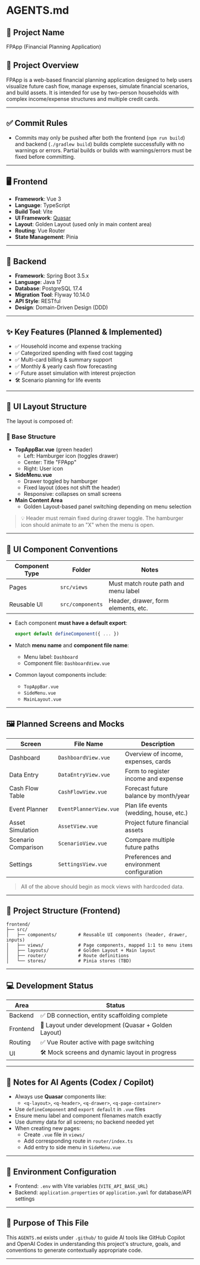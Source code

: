 
# AGENTS.md

## 📘 Project Name
FPApp (Financial Planning Application)

## 📌 Project Overview
FPApp is a web-based financial planning application designed to help users visualize future cash flow, manage expenses, simulate financial scenarios, and build assets. It is intended for use by two-person households with complex income/expense structures and multiple credit cards.

---
## ✅ Commit Rules
- Commits may only be pushed after both the frontend (`npm run build`) and backend (`./gradlew build`) builds complete successfully with no warnings or errors. Partial builds or builds with warnings/errors must be fixed before committing.

---

## 🖥️ Frontend
- **Framework**: Vue 3
- **Language**: TypeScript
- **Build Tool**: Vite
- **UI Framework**: [Quasar](https://quasar.dev/)
- **Layout**: Golden Layout (used only in main content area)
- **Routing**: Vue Router
- **State Management**: Pinia

---

## 🧪 Backend
- **Framework**: Spring Boot 3.5.x
- **Language**: Java 17
- **Database**: PostgreSQL 17.4
- **Migration Tool**: Flyway 10.14.0
- **API Style**: RESTful
- **Design**: Domain-Driven Design (DDD)

---

## ✨ Key Features (Planned & Implemented)
- ✅ Household income and expense tracking
- ✅ Categorized spending with fixed cost tagging
- ✅ Multi-card billing & summary support
- ✅ Monthly & yearly cash flow forecasting
- ✅ Future asset simulation with interest projection
- 🛠️ Scenario planning for life events

---

## 🧩 UI Layout Structure

The layout is composed of:

### 📐 Base Structure
- **TopAppBar.vue** (green header)
  - Left: Hamburger icon (toggles drawer)
  - Center: Title "FPApp"
  - Right: User icon
- **SideMenu.vue**
  - Drawer toggled by hamburger
  - Fixed layout (does not shift the header)
  - Responsive: collapses on small screens
- **Main Content Area**
  - Golden Layout-based panel switching depending on menu selection

> 💡 Header must remain fixed during drawer toggle. The hamburger icon should animate to an "X" when the menu is open.

---

## 🧱 UI Component Conventions

| Component Type | Folder | Notes |
|----------------|--------|-------|
| Pages | `src/views` | Must match route path and menu label |
| Reusable UI | `src/components` | Header, drawer, form elements, etc. |

- Each component **must have a default export**:
  ```ts
  export default defineComponent({ ... })
  ```

- Match **menu name** and **component file name**:
  - Menu label: `Dashboard`
  - Component file: `DashboardView.vue`

- Common layout components include:
  - `TopAppBar.vue`
  - `SideMenu.vue`
  - `MainLayout.vue`

---

## 🖼️ Planned Screens and Mocks

| Screen             | File Name             | Description                                 |
|--------------------|------------------------|---------------------------------------------|
| Dashboard          | `DashboardView.vue`    | Overview of income, expenses, cards         |
| Data Entry         | `DataEntryView.vue`    | Form to register income and expense         |
| Cash Flow Table    | `CashFlowView.vue`     | Forecast future balance by month/year       |
| Event Planner      | `EventPlannerView.vue` | Plan life events (wedding, house, etc.)     |
| Asset Simulation   | `AssetView.vue`        | Project future financial assets             |
| Scenario Comparison| `ScenarioView.vue`     | Compare multiple future paths               |
| Settings           | `SettingsView.vue`     | Preferences and environment configuration   |

> All of the above should begin as mock views with hardcoded data.

---

## 📂 Project Structure (Frontend)

```
frontend/
├── src/
│   ├── components/        # Reusable UI components (header, drawer, inputs)
│   ├── views/             # Page components, mapped 1:1 to menu items
│   ├── layouts/           # Golden Layout + Main layout
│   ├── router/            # Route definitions
│   └── stores/            # Pinia stores (TBD)
```

---

## 💻 Development Status

| Area      | Status            |
|-----------|-------------------|
| Backend   | ✅ DB connection, entity scaffolding complete |
| Frontend  | 🚧 Layout under development (Quasar + Golden Layout) |
| Routing   | ✅ Vue Router active with page switching |
| UI        | 🛠️ Mock screens and dynamic layout in progress |

---

## 🤖 Notes for AI Agents (Codex / Copilot)

- Always use **Quasar** components like:
  - `<q-layout>`, `<q-header>`, `<q-drawer>`, `<q-page-container>`
- Use `defineComponent` and `export default` in `.vue` files
- Ensure menu label and component filenames match exactly
- Use dummy data for all screens; no backend needed yet
- When creating new pages:
  - Create `.vue` file in `views/`
  - Add corresponding route in `router/index.ts`
  - Add entry to side menu in `SideMenu.vue`

---

## 🧠 Environment Configuration
- Frontend: `.env` with Vite variables (`VITE_API_BASE_URL`)
- Backend: `application.properties` or `application.yaml` for database/API settings

---

## 📎 Purpose of This File
This `AGENTS.md` exists under `.github/` to guide AI tools like GitHub Copilot and OpenAI Codex in understanding this project's structure, goals, and conventions to generate contextually appropriate code.

---
